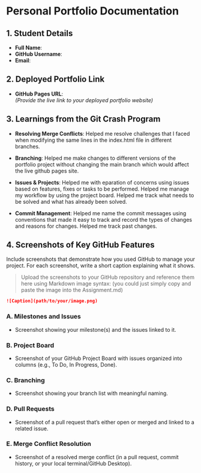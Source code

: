 # Personal Portfolio Documentation

## 1. Student Details

- **Full Name**:
- **GitHub Username**:
- **Email**:

## 2. Deployed Portfolio Link

- **GitHub Pages URL**:  
  _(Provide the live link to your deployed portfolio website)_

## 3. Learnings from the Git Crash Program


- **Resolving Merge Conflicts**: Helped me resolve challenges that I faced when modifying the same lines in the index.html file in different branches.

- **Branching**: Helped me make changes to different versions of the portfolio project without changing the main branch which would affect the live github pages site.

- **Issues & Projects**: Helped me with eparation of concerns using issues based on features, fixes or tasks to be performed. Helped me manage my workflow by using the project board. Helped me track what needs to be solved and what has already been solved.

- **Commit Management**: Helped me name the commit messages using conventions that made it easy to track and record the types of changes and reasons for changes. Helped me track past changes.


## 4. Screenshots of Key GitHub Features

Include screenshots that demonstrate how you used GitHub to manage your project. For each screenshot, write a short caption explaining what it shows.

> Upload the screenshots to your GitHub repository and reference them here using Markdown image syntax:
> (you could just simply copy and paste the image into the Assignment.md)

```markdown
![Caption](path/to/your/image.png)
```

### A. Milestones and Issues

- Screenshot showing your milestone(s) and the issues linked to it.

### B. Project Board

- Screenshot of your GitHub Project Board with issues organized into columns (e.g., To Do, In Progress, Done).

### C. Branching

- Screenshot showing your branch list with meaningful naming.

### D. Pull Requests

- Screenshot of a pull request that’s either open or merged and linked to a related issue.

### E. Merge Conflict Resolution

- Screenshot of a resolved merge conflict (in a pull request, commit history, or your local terminal/GitHub Desktop).
